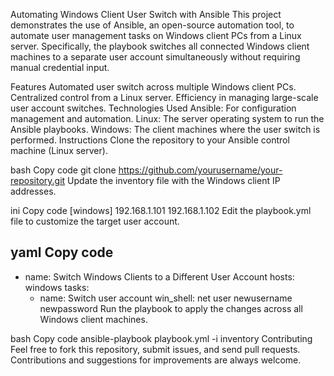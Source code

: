 Automating Windows Client User Switch with Ansible
This project demonstrates the use of Ansible, an open-source automation tool, to automate user management tasks on Windows client PCs from a Linux server. Specifically, the playbook switches all connected Windows client machines to a separate user account simultaneously without requiring manual credential input.

Features
Automated user switch across multiple Windows client PCs.
Centralized control from a Linux server.
Efficiency in managing large-scale user account switches.
Technologies Used
Ansible: For configuration management and automation.
Linux: The server operating system to run the Ansible playbooks.
Windows: The client machines where the user switch is performed.
Instructions
Clone the repository to your Ansible control machine (Linux server).

bash
Copy code
git clone https://github.com/yourusername/your-repository.git
Update the inventory file with the Windows client IP addresses.

ini
Copy code
[windows]
192.168.1.101
192.168.1.102
Edit the playbook.yml file to customize the target user account.

yaml
Copy code
---
- name: Switch Windows Clients to a Different User Account
  hosts: windows
  tasks:
    - name: Switch user account
      win_shell: net user newusername newpassword
Run the playbook to apply the changes across all Windows client machines.

bash
Copy code
ansible-playbook playbook.yml -i inventory
Contributing
Feel free to fork this repository, submit issues, and send pull requests. Contributions and suggestions for improvements are always welcome.
